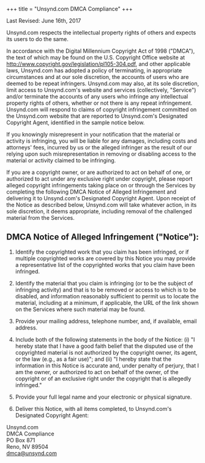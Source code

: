 +++
title = "Unsynd.com DMCA Compliance"
+++

Last Revised:  June 16th, 2017

Unsynd.com respects the intellectual property rights of others and expects its users to do the same.

In accordance with the Digital Millennium Copyright Act of 1998 ("DMCA"), the text of which may be found on the U.S. Copyright Office website at http://www.copyright.gov/legislation/pl105-304.pdf, and other applicable laws, Unsynd.com has adopted a policy of terminating, in appropriate circumstances and at our sole discretion, the accounts of users who are deemed to be repeat infringers. Unsynd.com may also, at its sole discretion, limit access to Unsynd.com's website and services (collectively, "Service") and/or terminate the accounts of any users who infringe any intellectual property rights of others, whether or not there is any repeat infringement. Unsynd.com will respond to claims of copyright infringement committed on the Unsynd.com website that are reported to Unsynd.com's Designated Copyright Agent, identified in the sample notice below.

If you knowingly misrepresent in your notification that the material or activity is infringing, you will be liable for any damages, including costs and attorneys' fees, incurred by us or the alleged infringer as the result of our relying upon such misrepresentation in removing or disabling access to the material or activity claimed to be infringing.

If you are a copyright owner, or are authorized to act on behalf of one, or authorized to act under any exclusive right under copyright, please report alleged copyright infringements taking place on or through the Services by completing the following DMCA Notice of Alleged Infringement and delivering it to Unsynd.com's Designated Copyright Agent. Upon receipt of the Notice as described below, Unsynd.com will take whatever action, in its sole discretion, it deems appropriate, including removal of the challenged material from the Services.

## DMCA Notice of Alleged Infringement ("Notice"):

1. Identify the copyrighted work that you claim has been infringed, or if multiple copyrighted works are covered by this Notice you may provide a representative list of the copyrighted works that you claim have been infringed.

1. Identify the material that you claim is infringing (or to be the subject of infringing activity) and that is to be removed or access to which is to be disabled, and information reasonably sufficient to permit us to locate the material, including at a minimum, if applicable, the URL of the link shown on the Services where such material may be found.

1. Provide your mailing address, telephone number, and, if available, email address.

1. Include both of the following statements in the body of the Notice: (i) "I hereby state that I have a good faith belief that the disputed use of the copyrighted material is not authorized by the copyright owner, its agent, or the law (e.g., as a fair use)"; and (ii) "I hereby state that the information in this Notice is accurate and, under penalty of perjury, that I am the owner, or authorized to act on behalf of the owner, of the copyright or of an exclusive right under the copyright that is allegedly infringed."

1. Provide your full legal name and your electronic or physical signature.

1. Deliver this Notice, with all items completed, to Unsynd.com's Designated Copyright Agent:

Unsynd.com  
DMCA Compliance  
PO Box 871  
Reno, NV  89504  
dmca@unsynd.com  
